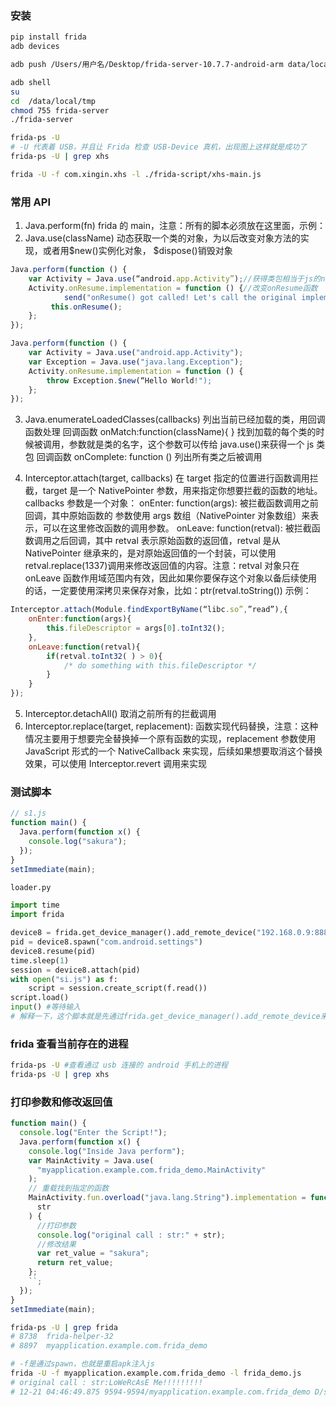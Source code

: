 ### 安装

```bash
pip install frida
adb devices

adb push /Users/用户名/Desktop/frida-server-10.7.7-android-arm data/local/tmp/frida-server

adb shell
su
cd  /data/local/tmp
chmod 755 frida-server
./frida-server

frida-ps -U
# -U 代表着 USB，并且让 Frida 检查 USB-Device 真机，出现图上这样就是成功了
frida-ps -U | grep xhs

frida -U -f com.xingin.xhs -l ./frida-script/xhs-main.js
```

### 常用 API

1. Java.perform(fn)
   frida 的 main，注意：所有的脚本必须放在这里面，示例：
2. Java.use(className)
   动态获取一个类的对象，为以后改变对象方法的实现，或者用$new()实例化对象， $dispose()销毁对象

```js
Java.perform(function () {
    var Activity = Java.use(“android.app.Activity”);//获得类包相当于js的new()
    Activity.onResume.implementation = function () {//改变onResume函数
         	send("onResume() got called! Let's call the original implementation”);
         this.onResume();
    };
});
```

```js
Java.perform(function () {
    var Activity = Java.use("android.app.Activity");
    var Exception = Java.use("java.lang.Exception");
    Activity.onResume.implementation = function () {
        throw Exception.$new(“Hello World!");
    };
});
```

3. Java.enumerateLoadedClasses(callbacks)
   列出当前已经加载的类，用回调函数处理
   回调函数 onMatch:function(className){ }
   找到加载的每个类的时候被调用，参数就是类的名字，这个参数可以传给 java.use()来获得一个 js 类包
   回调函数 onComplete: function ()
   列出所有类之后被调用

4. Interceptor.attach(target, callbacks)
   在 target 指定的位置进行函数调用拦截，target 是一个 NativePointer 参数，用来指定你想要拦截的函数的地址。callbacks 参数是一个对象：
   onEnter: function(args): 被拦截函数调用之前回调，其中原始函数的 参数使用 args 数组（NativePointer 对象数组）来表示，可以在这里修改函数的调用参数。
   onLeave: function(retval): 被拦截函数调用之后回调，其中 retval 表示原始函数的返回值，retval 是从 NativePointer 继承来的，是对原始返回值的一个封装，可以使用 retval.replace(1337)调用来修改返回值的内容。注意：retval 对象只在 onLeave 函数作用域范围内有效，因此如果你要保存这个对象以备后续使用的话，一定要使用深拷贝来保存对象，比如：ptr(retval.toString())
   示例：

```js
Interceptor.attach(Module.findExportByName(“libc.so”,”read”),{
	onEnter:function(args){
		this.fileDescriptor = args[0].toInt32();
	},
	onLeave:function(retval){
		if(retval.toInt32( ) > 0){
			/* do something with this.fileDescriptor */
		}
	}
});
```

5. Interceptor.detachAll()
   取消之前所有的拦截调用
6. Interceptor.replace(target, replacement):
   函数实现代码替换，注意：这种情况主要用于想要完全替换掉一个原有函数的实现，replacement 参数使用 JavaScript 形式的一个 NativeCallback 来实现，后续如果想要取消这个替换效果，可以使用 Interceptor.revert 调用来实现

### 测试脚本

```js
// s1.js
function main() {
  Java.perform(function x() {
    console.log("sakura");
  });
}
setImmediate(main);
```

```python
loader.py

import time
import frida

device8 = frida.get_device_manager().add_remote_device("192.168.0.9:8888")
pid = device8.spawn("com.android.settings")
device8.resume(pid)
time.sleep(1)
session = device8.attach(pid)
with open("si.js") as f:
    script = session.create_script(f.read())
script.load()
input() #等待输入
# 解释一下，这个脚本就是先通过frida.get_device_manager().add_remote_device来找到device,然后spawn方式启动settings，然后attach到上面，并执行frida脚本。
```

### frida 查看当前存在的进程

```bash
frida-ps -U #查看通过 usb 连接的 android 手机上的进程
frida-ps -U | grep xhs
```

### 打印参数和修改返回值

```js
function main() {
  console.log("Enter the Script!");
  Java.perform(function x() {
    console.log("Inside Java perform");
    var MainActivity = Java.use(
      "myapplication.example.com.frida_demo.MainActivity"
    );
    // 重载找到指定的函数
    MainActivity.fun.overload("java.lang.String").implementation = function (
      str
    ) {
      //打印参数
      console.log("original call : str:" + str);
      //修改结果
      var ret_value = "sakura";
      return ret_value;
    };
    ``;
  });
}
setImmediate(main);
```

```bash
frida-ps -U | grep frida
# 8738  frida-helper-32
# 8897  myapplication.example.com.frida_demo

# -f是通过spawn，也就是重启apk注入js
frida -U -f myapplication.example.com.frida_demo -l frida_demo.js
# original call : str:LoWeRcAsE Me!!!!!!!!!
# 12-21 04:46:49.875 9594-9594/myapplication.example.com.frida_demo D/sakura.string: sakura
```
